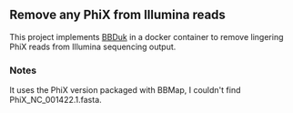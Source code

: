 ## Remove any PhiX from Illumina reads

This project implements [BBDuk](https://jgi.doe.gov/data-and-tools/bbtools/bb-tools-user-guide/bbduk-guide/) in a docker container to remove lingering PhiX reads from Illumina sequencing output.

### Notes

It uses the PhiX version packaged with BBMap, I couldn't find PhiX_NC_001422.1.fasta.